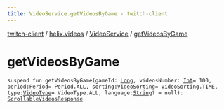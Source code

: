 ```yaml
---
title: VideoService.getVideosByGame - twitch-client
---
```


[twitch-client](../../index.html) / [helix.videos](../index.html) / [VideoService](index.html) / [getVideosByGame](./get-videos-by-game.html)

# getVideosByGame

`suspend fun getVideosByGame(gameId: `[`Long`](https://kotlinlang.org/api/latest/jvm/stdlib/kotlin/-long/index.html)`, videosNumber: `[`Int`](https://kotlinlang.org/api/latest/jvm/stdlib/kotlin/-int/index.html)` = 100, period: `[`Period`](../../helix.shared.model.request/-period/index.html)` = Period.ALL, sorting: `[`VideoSorting`](../../helix.videos.model.request/-video-sorting/index.html)` = VideoSorting.TIME, type: `[`VideoType`](../../helix.videos.model.request/-video-type/index.html)` = VideoType.ALL, language: `[`String`](https://kotlinlang.org/api/latest/jvm/stdlib/kotlin/-string/index.html)`? = null): `[`ScrollableVideosResponse`](../-scrollable-videos-response/index.html)